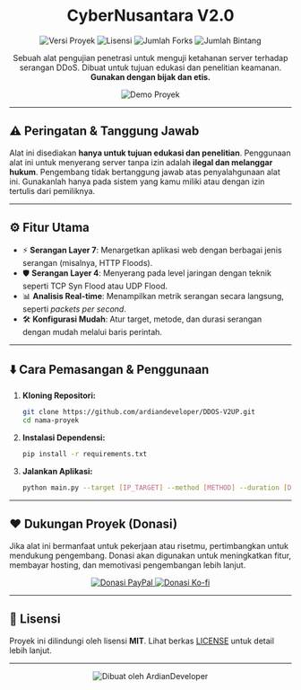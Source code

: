 <h1 align="center">CyberNusantara V2.0</h1>

<p align="center">
  <img src="https://img.shields.io/badge/Versi-1.2.0-blue?style=flat-square" alt="Versi Proyek" />
  <img src="https://img.shields.io/github/license/ardiandeveloper/repo?style=flat-square" alt="Lisensi" />
  <img src="https://img.shields.io/github/forks/ardiandeveloper/repo?style=flat-square" alt="Jumlah Forks" />
  <img src="https://img.shields.io/github/stars/ardiandeveloper/repo?style=flat-square" alt="Jumlah Bintang" />
</p>

<p align="center">Sebuah alat pengujian penetrasi untuk menguji ketahanan server terhadap serangan DDoS. Dibuat untuk tujuan edukasi dan penelitian keamanan. <strong>Gunakan dengan bijak dan etis.</strong></p>

<p align="center">
  <img src="URL_gambar_atau_GIF_yang_representatif.gif" alt="Demo Proyek" />
</p>

---

## ⚠️ Peringatan & Tanggung Jawab

Alat ini disediakan **hanya untuk tujuan edukasi dan penelitian**. Penggunaan alat ini untuk menyerang server tanpa izin adalah **ilegal dan melanggar hukum**. Pengembang tidak bertanggung jawab atas penyalahgunaan alat ini. Gunakanlah hanya pada sistem yang kamu miliki atau dengan izin tertulis dari pemiliknya.

---

## ⚙️ Fitur Utama

-   ⚡️ **Serangan Layer 7**: Menargetkan aplikasi web dengan berbagai jenis serangan (misalnya, HTTP Floods).
-   🛡️ **Serangan Layer 4**: Menyerang pada level jaringan dengan teknik seperti TCP Syn Flood atau UDP Flood.
-   📊 **Analisis Real-time**: Menampilkan metrik serangan secara langsung, seperti *packets per second*.
-   🛠️ **Konfigurasi Mudah**: Atur target, metode, dan durasi serangan dengan mudah melalui baris perintah.

---

## ⬇️ Cara Pemasangan & Penggunaan

1.  **Kloning Repositori:**
    ```bash
    git clone https://github.com/ardiandeveloper/DDOS-V2UP.git
    cd nama-proyek
    ```
2.  **Instalasi Dependensi:**
    ```bash
    pip install -r requirements.txt
    ```
3.  **Jalankan Aplikasi:**
    ```bash
    python main.py --target [IP_TARGET] --method [METHOD] --duration [DETIK]
    ```

---

## ❤️ Dukungan Proyek (Donasi)

Jika alat ini bermanfaat untuk pekerjaan atau risetmu, pertimbangkan untuk mendukung pengembang. Donasi akan digunakan untuk meningkatkan fitur, membayar hosting, dan memotivasi pengembangan lebih lanjut.

<p align="center">
  <a href="URL_link_donasi_PayPal">
    <img src="https://img.shields.io/badge/Donate-PayPal-blue?style=for-the-badge&logo=paypal" alt="Donasi PayPal" />
  </a>
  <a href="URL_link_donasi_Ko-fi">
    <img src="https://img.shields.io/badge/Donate-Ko--fi-red?style=for-the-badge&logo=ko-fi" alt="Donasi Ko-fi" />
  </a>
</p>

---

## 📄 Lisensi

Proyek ini dilindungi oleh lisensi **MIT**. Lihat berkas [LICENSE](LICENSE) untuk detail lebih lanjut.

---

<p align="center">
  <img src="https://img.shields.io/badge/Dibuat_dengan_❤️_oleh-ArdianDeveloper-2a1c62?style=for-the-badge&logo=github&logoColor=white" alt="Dibuat oleh ArdianDeveloper" />
</p>
